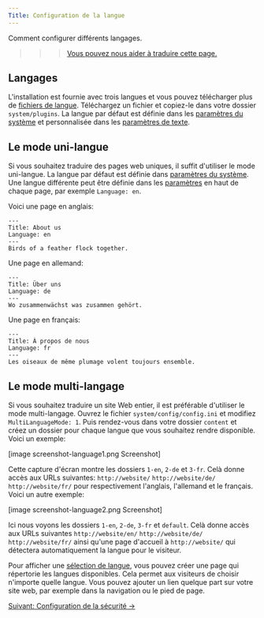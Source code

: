 ```yaml
---
Title: Configuration de la langue
---
```

Comment configurer différents langages.

>>> [Vous pouvez nous aider à traduire cette page.](https://github.com/datenstrom/yellow-developers/blob/master/content/3-fr/4-help/language-configuration.md)

## Langages

L'installation est fournie avec trois langues et vous pouvez télécharger plus de [fichiers de langue](https://github.com/datenstrom/yellow-plugins/tree/master/language). Téléchargez un fichier et copiez-le dans votre dossier `system/plugins`. La langue par défaut est définie dans les [paramètres du système](adjusting-system#paramètres-du-système) et personnalisée dans les [paramètres de texte](adjusting-system#paramètres-de-texte).

## Le mode uni-langue

Si vous souhaitez traduire des pages web uniques, il suffit d'utiliser le mode uni-langue. La langue par défaut est définie dans [paramètres du système](adjusting-system#paramètres-du-système). Une langue différente peut être définie dans les [paramètres](markdown-cheat-sheet#paramètres) en haut de chaque page, par exemple `Language: en`.

Voici une page en anglais:

```
---
Title: About us
Language: en
---
Birds of a feather flock together.
```

Une page en allemand:

```
---
Title: Über uns
Language: de
---
Wo zusammenwächst was zusammen gehört.
```

Une page en français:

```
---
Title: À propos de nous
Language: fr
---
Les oiseaux de même plumage volent toujours ensemble.
```

## Le mode multi-langage

Si vous souhaitez traduire un site Web entier, il est préférable d'utiliser le mode multi-langage.  Ouvrez le fichier `system/config/config.ini` et modifiez `MultiLanguageMode: 1`. Puis rendez-vous dans votre dossier `content` et créez un dossier pour chaque langue que vous souhaitez rendre disponible. Voici un exemple:

[image screenshot-language1.png Screenshot]

Cette capture d'écran montre les dossiers `1-en`, `2-de` et `3-fr`. Celà donne accès aux URLs suivantes: `http://website/` `http://website/de/` `http://website/fr/` pour respectivement l'anglais, l'allemand et le français. Voici un autre exemple:

[image screenshot-language2.png Screenshot]

Ici nous voyons les dossiers `1-en`, `2-de`, `3-fr` et `default`. Celà donne accès aux URLs suivantes `http://website/en/` `http://website/de/` `http://website/fr/` ainsi qu'une page d'accueil à `http://website/` qui détectera automatiquement la langue pour le visiteur.

Pour afficher une [sélection de langue](/language/), vous pouvez créer une page qui répertorie les langues disponibles. Cela permet aux visiteurs de choisir n'importe quelle langue. Vous pouvez ajouter un lien quelque part sur votre site web, par exemple dans la navigation ou le pied de page.

[Suivant: Configuration de la sécurité →](security-configuration)